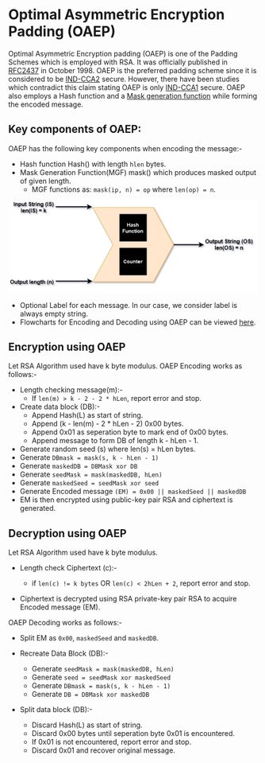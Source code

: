# Optimal Asymmetric Encryption Padding (OAEP)

Optimal Asymmetric Encryption padding (OAEP) is one of the Padding Schemes which is employed with RSA. It was officially published in [RFC2437](https://datatracker.ietf.org/doc/html/rfc2437) in October 1998. OAEP is the preferred padding scheme since it is considered to be [IND-CCA2](https://en.wikipedia.org/wiki/Ciphertext_indistinguishability) secure. However, there have been studies which contradict this claim stating OAEP is only [IND-CCA1](https://en.wikipedia.org/wiki/Ciphertext_indistinguishability) secure. OAEP also employs a Hash function and a [Mask generation function](https://en.wikipedia.org/wiki/Mask_generation_function) while forming the encoded message.

## Key components of OAEP:

OAEP has the following key components when encoding the message:-
- Hash function Hash() with length `hlen` bytes.
- Mask Generation Function(MGF) mask() which produces masked output of given length.
  - MGF functions as: `mask(ip, n) = op` where `len(op) = n`.

![](mgf.png)

- Optional Label for each message. In our case, we consider label is always empty string.
- Flowcharts for Encoding and Decoding using OAEP can be viewed [here](OAEP_Schema.png).

## Encryption using OAEP

Let RSA Algorithm used have k byte modulus.
OAEP Encoding works as follows:-
- Length checking message(m):-
  - If `len(m) > k - 2 - 2 * hLen`, report error and stop.
- Create data block (DB):-
  - Append Hash(L) as start of string.
  - Append (k - len(m) - 2 * hLen - 2) 0x00 bytes.
  - Append 0x01 as seperation byte to mark end of 0x00 bytes.
  - Append message to form DB of length k - hLen - 1.
- Generate random seed (s) where len(s) = hLen bytes.
- Generate `DBmask = mask(s, k - hLen - 1)`
- Generate `maskedDB = DBMask xor DB`
- Generate `seedMask = mask(maskedDB, hLen)`
- Generate `maskedSeed = seedMask xor seed`
- Generate Encoded message `(EM) = 0x00 || maskedSeed || maskedDB`
- EM is then encrypted using public-key pair RSA and ciphertext is generated.


## Decryption using OAEP

Let RSA Algorithm used have k byte modulus.
- Length check Ciphertext (c):-
  - if `len(c) != k bytes` OR `len(c) < 2hLen + 2`, report error and stop.

- Ciphertext is decrypted using RSA private-key pair RSA to acquire Encoded message (EM).

OAEP Decoding works as follows:-
- Split EM as `0x00`, `maskedSeed` and `maskedDB`.
- Recreate Data Block (DB):-
  - Generate `seedMask = mask(maskedDB, hLen)`
  - Generate `seed = seedMask xor maskedSeed`
  - Generate `DBmask = mask(s, k - hLen - 1)`
  - Generate `DB = DBMask xor maskedDB`

- Split data block (DB):-
  - Discard Hash(L) as start of string.
  - Discard 0x00 bytes until seperation byte 0x01 is encountered.
  - If 0x01 is not encountered, report error and stop.
  - Discard 0x01 and recover original message.


